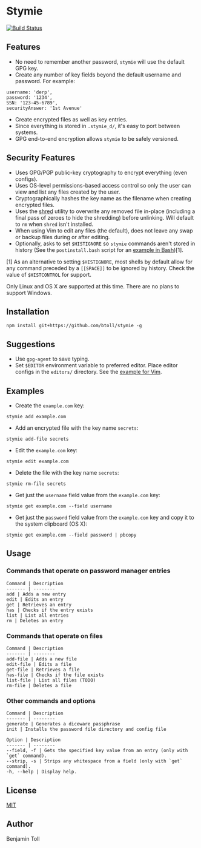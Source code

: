 # Stymie

[![Build Status](https://travis-ci.org/btoll/stymie.svg?branch=master)](https://travis-ci.org/btoll/stymie)

## Features

- No need to remember another password, `stymie` will use the default GPG key.
- Create any number of key fields beyond the default username and password.  For example:

```
username: 'derp',
password: '1234',
SSN: '123-45-6789',
securityAnswer: '1st Avenue'
```

- Create encrypted files as well as key entries.
- Since everything is stored in `.stymie_d/`, it's easy to port between systems.
- GPG end-to-end encryption allows `stymie` to be safely versioned.

## Security Features

- Uses GPG/PGP public-key cryptography to encrypt everything (even configs).
- Uses OS-level permissions-based access control so only the user can view and list any files created by the user.
- Cryptographically hashes the key name as the filename when creating encrypted files.
- Uses the [shred] utility to overwrite any removed file in-place (including a final pass of zeroes to hide the shredding) before unlinking. Will default to `rm` when `shred` isn't installed.
- When using Vim to edit any files (the default), does not leave any swap or backup files during or after editing.
- Optionally, asks to set `$HISTIGNORE` so `stymie` commands aren't stored in history (See the `postinstall.bash` script for an [example in Bash](scripts/postinstall.bash.example))[1].

[1] As an alternative to setting `$HISTIGNORE`, most shells by default allow for any command preceded by a `[[SPACE]]` to be ignored by history. Check the value of `$HISTCONTROL` for support.

Only Linux and OS X are supported at this time. There are no plans to support Windows.

## Installation

`npm install git+https://github.com/btoll/stymie -g`

## Suggestions

- Use `gpg-agent` to save typing.
- Set `$EDITOR` environment variable to preferred editor. Place editor configs in the `editors/` directory. See the [example for Vim](editors/vim.json).

## Examples

- Create the `example.com` key:
```
stymie add example.com
```

- Add an encrypted file with the key name `secrets`:
```
stymie add-file secrets
```

- Edit the `example.com` key:
```
stymie edit example.com
```

- Delete the file with the key name `secrets`:
```
stymie rm-file secrets
```

- Get just the `username` field value from the `example.com` key:
```
stymie get example.com --field username
```

- Get just the `password` field value from the `example.com` key and copy it to the system clipboard (OS X):
```
stymie get example.com --field password | pbcopy
```

## Usage

### Commands that operate on password manager entries

    Command | Description
    ------- | --------
    add | Adds a new entry
    edit | Edits an entry
    get | Retrieves an entry
    has | Checks if the entry exists
    list | List all entries
    rm | Deletes an entry

### Commands that operate on files

    Command | Description
    ------- | --------
    add-file | Adds a new file
    edit-file | Edits a file
    get-file | Retrieves a file
    has-file | Checks if the file exists
    list-file | List all files (TODO)
    rm-file | Deletes a file

### Other commands and options

    Command | Description
    ------- | --------
    generate | Generates a diceware passphrase
    init | Installs the password file directory and config file

    Option | Description
    ------- | --------
    --field, -f | Gets the specified key value from an entry (only with `get` command).
    --strip, -s | Strips any whitespace from a field (only with `get` command).
    -h, --help | Display help.

## License

[MIT](LICENSE)

## Author

Benjamin Toll

[shred]: https://en.wikipedia.org/wiki/Shred_(Unix)

